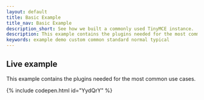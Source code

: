 ```yaml
---
layout: default
title: Basic Example
title_nav: Basic Example
description_short: See how we built a commonly used TinyMCE instance.
description: This example contains the plugins needed for the most common use cases.
keywords: example demo custom common standard normal typical
---
```


## Live example

This example contains the plugins needed for the most common use cases.

{% include codepen.html id="YydQrY" %}
